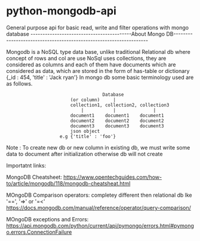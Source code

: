 # python-mongodb-api
General purpose api for basic read, write and filter operations with mongo database
------------------------------------------About Mongo DB-------------------------------------------------------------------

Mongodb is a NoSQL type data base, unlike traditional Relational db where concept of rows and col are use
NoSql uses collections, they are considered as columns and each of them have documents which are considered 
as data, which are stored in the form of has-table or dictionary {_id : 454, 'title' : 'Jack ryan'}
In mongo db some basic terminology used are as follows.

                                        Database
                            (or column)     |
                            collection1, collection2, collection3
                                |           |              |
                            document1    document1    document1
                            document2    document2    document2
                            document3    document3    document3
                            json object
                        e.g {'title' : 'foo'}

Note : To create new db or new column in existing db, we must write some data to document after initialization
otherwise db will not create

Importatnt links:

MongoDB Cheatsheet:
https://www.opentechguides.com/how-to/article/mongodb/118/mongodb-cheatsheat.html

MOngoDB Comparison operators: completey different then relational db lke '==', '=>' or '=<'
https://docs.mongodb.com/manual/reference/operator/query-comparison/

MOngoDB exceptions and Errors:
https://api.mongodb.com/python/current/api/pymongo/errors.html#pymongo.errors.ConnectionFailure
